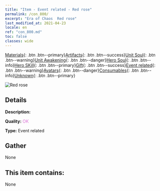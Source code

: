 ```yaml
---
title: "Item - Event related - Red rose"
permalink: /con_800/
excerpt: "Era of Chaos  Red rose"
last_modified_at: 2021-04-23
locale: en
ref: "con_800.md"
toc: false
classes: wide
---
```

 [Materials](/Items/){: .btn .btn--primary}[Artifacts](/Items/Artifacts/){: .btn .btn--success}[Unit Soul](/Items/UnitSoul/){: .btn .btn--warning}[Unit Awakening](/Items/UnitAwakening/){: .btn .btn--danger}[Hero Soul](/Items/HeroSoul/){: .btn .btn--info}[Hero SKill](/Items/HeroSkill/){: .btn .btn--primary}[Gift](/Items/Gift/){: .btn .btn--success}[Event related](/Items/Events/){: .btn .btn--warning}[Avatars](/Items/Avatars/){: .btn .btn--danger}[Consumables](/Items/Consumables/){: .btn .btn--info}[Unknown](/Items/Unknown/){: .btn .btn--primary}

 ![Red rose](/images/t/i_3058.png)

## Details
 **Description:** 

 **Quality:** <span style="color: #DA70D6">OK</span>

 **Type:** Event related

## Gather

  None

## This item contains:

  None

